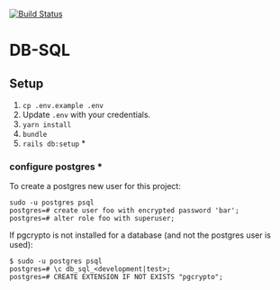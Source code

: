[![Build Status](https://travis-ci.com/lebalz/db-sql.svg?branch=master)](https://travis-ci.com/lebalz/db-sql)

# DB-SQL

## Setup

1. `cp .env.example .env`
2. Update `.env` with your credentials.
3. `yarn install`
4. `bundle`
5. `rails db:setup` *

### configure postgres *

To create a postgres new user for this project:
```
sudo -u postgres psql
postgres=# create user foo with encrypted password 'bar';
postgres=# alter role foo with superuser;
```

If pgcrypto is not installed for a database (and not the postgres user is used):

```
$ sudo -u postgres psql
postgres=# \c db_sql_<development|test>;
postgres=# CREATE EXTENSION IF NOT EXISTS "pgcrypto";
```
